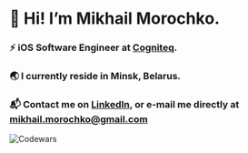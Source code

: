 # 👋 Hi! I’m Mikhail Morochko.
### ⚡️ iOS Software Engineer at [Cogniteq](https://www.cogniteq.com). 
### 🌏 I currently reside in Minsk, Belarus. 
### 📬 Contact me on [LinkedIn](https://www.linkedin.com/in/mishamorochko), or e-mail me directly at mikhail.morochko@gmail.com 
![Codewars](https://www.codewars.com/users/mishamorochko/badges/small?theme=dark)
